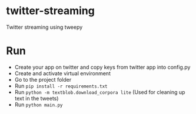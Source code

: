 # twitter-streaming
Twitter streaming using tweepy

# Run
- Create your app on twitter and copy keys from twitter app into config.py
- Create and activate virtual environment
- Go to the project folder
- Run `pip install -r requirements.txt`
- Run `python -m textblob.download_corpora lite` (Used for cleaning up text in the tweets)
- Run `python main.py`